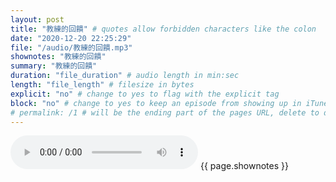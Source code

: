 ```yaml
---
layout: post
title: "教練的回饋" # quotes allow forbidden characters like the colon
date: "2020-12-20 22:25:29"
file: "/audio/教練的回饋.mp3"
shownotes: "教練的回饋"
summary: "教練的回饋"
duration: "file_duration" # audio length in min:sec
length: "file_length" # filesize in bytes
explicit: "no" # change to yes to flag with the explicit tag
block: "no" # change to yes to keep an episode from showing up in iTunes
# permalink: /1 # will be the ending part of the pages URL, delete to default to the title
---
```


<audio controls>
<source src="{{site.url}}{{site.baseurl}}{{ page.file }}" type="audio/x-mp3">
Your browser does not support the audio element.
</audio>
{{ page.shownotes }}
